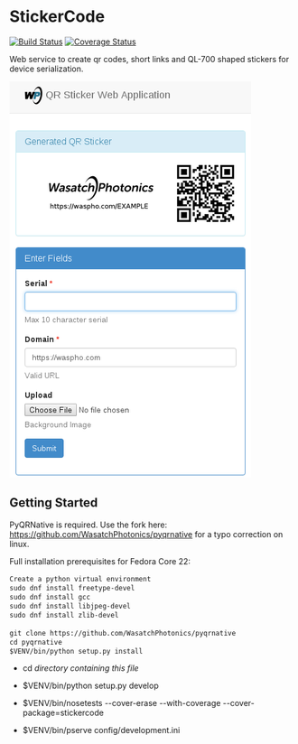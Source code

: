 # StickerCode
[![Build Status](https://travis-ci.org/WasatchPhotonics/StickerCode.svg?branch=master)](https://travis-ci.org/WasatchPhotonics/StickerCode) [![Coverage Status](https://coveralls.io/repos/WasatchPhotonics/StickerCode/badge.svg?branch=master&service=github)](https://coveralls.io/github/WasatchPhotonics/StickerCode?branch=master)

Web service to create qr codes, short links and QL-700 shaped stickers
for device serialization.


![StickerCode screenshot](/resources/application_screenshot.png "StickCode screenshot")

Getting Started
---------------

PyQRNative is required. Use the fork here:
https://github.com/WasatchPhotonics/pyqrnative for a typo correction on
linux.

Full installation prerequisites for Fedora Core 22:

    Create a python virtual environment
    sudo dnf install freetype-devel
    sudo dnf install gcc
    sudo dnf install libjpeg-devel
    sudo dnf install zlib-devel

    git clone https://github.com/WasatchPhotonics/pyqrnative
    cd pyqrnative
    $VENV/bin/python setup.py install


- cd _directory containing this file_

- $VENV/bin/python setup.py develop

- $VENV/bin/nosetests --cover-erase --with-coverage --cover-package=stickercode

- $VENV/bin/pserve config/development.ini

